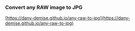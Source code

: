 ### Convert any RAW image to JPG
[https://dany-demise.github.io/any-raw-to-jpg](https://dany-demise.github.io/any-raw-to-jpg)
